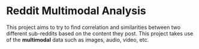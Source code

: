 # Reddit Multimodal Analysis

This project aims to try to find correlation and similarities between two different sub-reddits based on the content they post. This project takes use of the **multimodal** data such as images, audio, video, etc.
